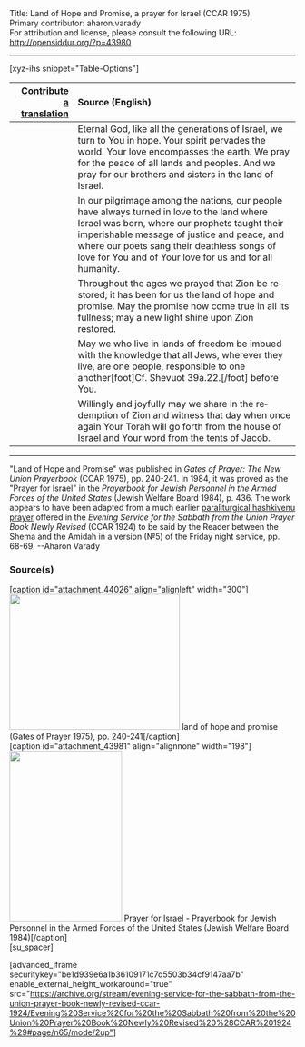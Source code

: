 <html>
<head></head>
<body>
Title: Land of Hope and Promise, a prayer for Israel (CCAR 1975)<br />
Primary contributor: aharon.varady<br />
For attribution and license, please consult the following URL: <a href="http://opensiddur.org/?p=43980">http://opensiddur.org/?p=43980</a>
<p />
<hr />

[xyz-ihs snippet="Table-Options"]<table style="margin-left: auto; margin-right: auto;" class="draggable">
<thead><tr><th id="x" style="text-align: right;"><a href="/contribute/upload/">Contribute a translation</a></th><th style="text-align: left;">Source (English)</th></tr></thead>
<tbody>
<tr><td style="vertical-align:top;">
<div class="liturgy" lang="he" style="text-align: right;">

</div></td>

<td style="vertical-align:top;">
<div class="english" lang="en" style="text-align: left;">
Eternal God, 
like all the generations of Israel, 
we turn to You in hope. 
Your spirit pervades the world. 
Your love encompasses the earth. 
We pray for the peace of all lands and peoples. 
And we pray for our brothers and sisters 
in the land of Israel.
</div></td></tr>


<tr><td style="vertical-align:top;">
<div class="liturgy" lang="he" style="text-align: right;">

</div></td>

<td style="vertical-align:top;">
<div class="english" lang="en" style="text-align: left;">
In our pilgrimage among the nations, 
our people have always turned in love 
to the land where Israel was born, 
where our prophets taught their imperishable message 
of justice and peace, 
and where our poets sang their deathless songs 
of love for You 
and of Your love for us 
and for all humanity.
</div></td></tr>


<tr><td style="vertical-align:top;">
<div class="liturgy" lang="he" style="text-align: right;">

</div></td>

<td style="vertical-align:top;">
<div class="english" lang="en" style="text-align: left;">
Throughout the ages we prayed that Zion be restored; 
it has been for us the land of hope and promise. 
May the promise now come true in all its fullness; 
may a new light shine upon Zion restored. 
</div></td></tr>


<tr><td style="vertical-align:top;">
<div class="liturgy" lang="he" style="text-align: right;">

</div></td>

<td style="vertical-align:top;">
<div class="english" lang="en" style="text-align: left;">
May we who live in lands of freedom 
be imbued with the knowledge that all Jews, 
wherever they live, 
are one people, 
responsible to one another[foot]Cf. Shevuot 39a.22.[/foot] 
before You. 
</div></td></tr>


<tr><td style="vertical-align:top;">
<div class="liturgy" lang="he" style="text-align: right;">

</div></td>

<td style="vertical-align:top;">
<div class="english" lang="en" style="text-align: left;">
Willingly and joyfully 
may we share in the redemption of Zion 
and witness that day when once again 
Your Torah will go forth from the house of Israel 
and Your word from the tents of Jacob.
</div></td></tr>
</tbody></table>

<hr />

"Land of Hope and Promise" was published in <em>Gates of Prayer: The New Union Prayerbook</em> (CCAR 1975), pp. 240-241. In 1984, it was proved as the "Prayer for Israel" in the <em>Prayerbook for Jewish Personnel in the Armed Forces of the United States</em> (Jewish Welfare Board 1984), p. 436. The work appears to have been adapted from a much earlier <a href="/?p=44035">paraliturgical hashkivenu prayer</a> offered in the <em>Evening Service for the Sabbath from the Union Prayer Book Newly Revised</em> (CCAR 1924) to be said by the Reader between the Shema and the Amidah in a version (№5) of the Friday night service, pp. 68-69. --Aharon Varady

<h3>Source(s)</h3>

<span style="float: right;">[caption id="attachment_44026" align="alignleft" width="300"]<a href="https://opensiddur.org/wp-content/uploads/2022/04/land-of-hope-and-promise-Gates-of-Prayer-1975-pp.-240-241.png"><img src="https://opensiddur.org/wp-content/uploads/2022/04/land-of-hope-and-promise-Gates-of-Prayer-1975-pp.-240-241-300x239.png" alt="" width="300" height="239" class="size-medium wp-image-44026" /></a> land of hope and promise (Gates of Prayer 1975), pp. 240-241[/caption]</span> <span style="float: left;">[caption id="attachment_43981" align="alignnone" width="198"]<a href="https://opensiddur.org/wp-content/uploads/2022/04/Prayer-for-Israel-Prayerbook-for-Jewish-Personnel-in-the-Armed-Forces-of-the-United-States-Jewish-Welfare-Board-1984-scaled.jpg"><img src="https://opensiddur.org/wp-content/uploads/2022/04/Prayer-for-Israel-Prayerbook-for-Jewish-Personnel-in-the-Armed-Forces-of-the-United-States-Jewish-Welfare-Board-1984-198x300.jpg" alt="" width="198" height="300" class="size-medium wp-image-43981" /></a> Prayer for Israel - Prayerbook for Jewish Personnel in the Armed Forces of the United States (Jewish Welfare Board 1984)[/caption]</span>[su_spacer]

[advanced_iframe securitykey="be1d939e6a1b36109171c7d5503b34cf9147aa7b" enable_external_height_workaround="true" src="https://archive.org/stream/evening-service-for-the-sabbath-from-the-union-prayer-book-newly-revised-ccar-1924/Evening%20Service%20for%20the%20Sabbath%20from%20the%20Union%20Prayer%20Book%20Newly%20Revised%20%28CCAR%201924%29#page/n65/mode/2up"]

&nbsp;

</body>
</html>